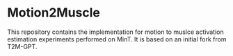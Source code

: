 # Motion2Muscle

This repository contains the implementation for motion to muslce activation estimation experiments performed on MinT. It is based on an initial fork from T2M-GPT.
